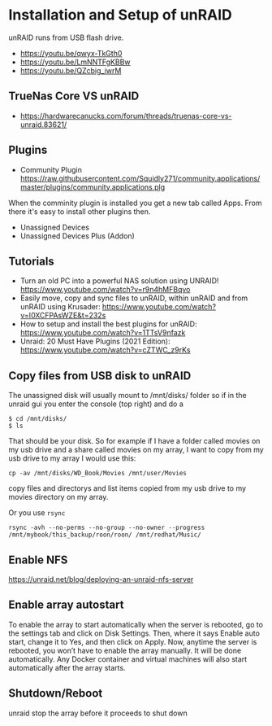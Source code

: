 # Installation and Setup of unRAID

unRAID runs from USB flash drive.

* https://youtu.be/qwyx-TkGth0
* https://youtu.be/LmNNTFgKBBw
* https://youtu.be/QZcbig_iwrM

## TrueNas Core VS unRAID

* https://hardwarecanucks.com/forum/threads/truenas-core-vs-unraid.83621/

## Plugins

* Community Plugin https://raw.githubusercontent.com/Squidly271/community.applications/master/plugins/community.applications.plg

When the comminity plugin is installed you get a new tab called Apps. From there it's easy to
install other plugins then.

* Unassigned Devices
* Unassigned Devices Plus (Addon)

## Tutorials

* Turn an old PC into a powerful NAS solution using UNRAID! https://www.youtube.com/watch?v=r9n4hMFBqvo
* Easily move, copy and sync files to unRAID, within unRAID and from unRAID using Krusader: https://www.youtube.com/watch?v=I0XCFPAsWZE&t=232s
* How to setup and install the best plugins for unRAID: https://www.youtube.com/watch?v=1TTsV9nfazk
* Unraid: 20 Must Have Plugins (2021 Edition): https://www.youtube.com/watch?v=cZTWC_z9rKs

## Copy files from USB disk to unRAID

The unassigned disk will usually mount to /mnt/disks/ folder so if in the unraid gui you enter the console (top right) and do a

    $ cd /mnt/disks/
    $ ls

That should be your disk.  So for example if I have a folder called movies on my usb drive and a share called movies on my array, I want to copy from my usb drive to my array I would use this:

    cp -av /mnt/disks/WD_Book/Movies /mnt/user/Movies

copy files and directorys and list items copied from my usb drive to my movies directory on my array.

Or you use `rsync`

    rsync -avh --no-perms --no-group --no-owner --progress /mnt/mybook/this_backup/roon/roon/ /mnt/redhat/Music/

## Enable NFS

https://unraid.net/blog/deploying-an-unraid-nfs-server


## Enable array autostart

To enable the array to start automatically when the server is rebooted, go to the settings tab and click on Disk Settings. Then, where it says Enable auto start, change it to Yes, and then click on Apply. Now, anytime the server is rebooted, you won’t have to enable the array manually. It will be done automatically. Any Docker container and virtual machines will also start automatically after the array starts.

## Shutdown/Reboot

unraid stop the array before it proceeds to shut down